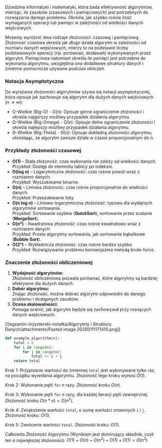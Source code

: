 Dziedzina informatyki i matematyki, która bada efektywność algorytmów, mierząc, ile zasobów (czasowych i pamięciowych) jest potrzebnych do rozwiązania danego problemu. Określa, jak szybko rośnie ilość wymaganych operacji lub pamięci w zależności od wielkości danych wejściowych.

Możemy wyróżnić dwa rodzaje złożoności: czasową i pamięciową. Złożoność czasowa określa jak długo działa algorytm w zależności od rozmiaru danych wejściowych, mierzy to na podstawie liczby podstawowych operacji (np. porównań, dodawań) wykonywanych przez algorytm. Pamięciowa natomiast określa ile pamięci jest potrzebne do wykonania algorytmu, uwzględnia ona dodatkowe struktury danych i zmienne pomocnicze używane podczas obliczeń.

### Notacja Asymptotyczna
Do wyrażenia złożoności algorytmów używa się notacji asymptotycznej, która opisuje jak zachowuje się algorytm dla dużych danych wejściowych ($n \to \infty$):
- O-Wielkie (Big-O) - O(n): Opisuje górne ograniczenie złożoności i określa najgorszy możliwy przypadek działania algorytmu.
-  Ω-Wielkie (Big-Omega) - Ω(n): Opisuje dolne ograniczenie złożoności i określa najlepszy możliwy przypadek działania algorytmu.
-  Θ-Wielkie (Big-Theta) - Θ(n): Opisuje dokładną złożoności algorytmu, określając, że algorytm zawsze działa w czasie proporcjonalnym do $n$.

### **Przykłady złożoności czasowej**
- **O(1)** – Stała złożoność: czas wykonania nie zależy od wielkości danych.  
    _Przykład:_ Dostęp do elementu tablicy po indeksie.
- **O(log n)** – Logarytmiczna złożoność: czas rośnie powoli wraz z rozmiarem danych.  
    _Przykład:_ Wyszukiwanie binarne.
- **O(n)** – Liniowa złożoność: czas rośnie proporcjonalnie do wielkości danych.  
    _Przykład:_ Przeszukiwanie listy.
- **O(n log n)** – Liniowo-logarytmiczna złożoność: typowa dla wydajnych algorytmów sortowania.  
    _Przykład:_ Sortowanie szybkie (**QuickSort**), sortowanie przez scalanie (**MergeSort**).
- **O(n²)** – Kwadratowa złożoność: czas rośnie kwadratowo wraz z rozmiarem danych.  
    _Przykład:_ Proste algorytmy sortowania, jak sortowanie bąbelkowe (**Bubble Sort**).
- **O(2ⁿ)** – Wykładnicza złożoność: czas rośnie bardzo szybko.  
    _Przykład:_ Rozwiązywanie problemu komiwojażera metodą brute-force.

### **Znaczenie złożoności obliczeniowej**
1. **Wydajność algorytmów:**  
    Złożoność obliczeniowa pozwala porównać, które algorytmy są bardziej efektywne dla dużych danych.
2. **Dobór algorytmu:**  
    Znając złożoność, można dobrać algorytm odpowiedni do danego problemu i dostępnych zasobów.
3. **Ocena skalowalności:**  
    Pomaga ocenić, jak algorytm będzie się zachowywał przy rosnących danych wejściowych.

![[egzamin-inzynierski-notatka/Algorytmy i Struktury Danych/attachments/Pasted image 20250111171410.png]]

```python
def example_algorithm(n):
    total = 0                      
    for i in range(n):             
        for j in range(n):         
            total += i + j         
    return total                   
```

Krok 1: Przypisanie wartości do zmiennej `total` jest wykonywane tylko raz, na początku wywołania algorytmu. Złożoność tego kroku wynosi $O(1)$.

Krok 2: Wykonanie pętli `for` $n$ razy. Złożoność kroku $O(n)$.

Krok 3: Wykonanie pętli `for` $n$ razy, dla każdej iteracji pętli zewnętrznej. Złożoność kroku $O(n*n) = O(n^2)$.

Krok 4: Zwiększenie wartości `total`, o sumę wartości zmiennych `i` i `j`. 
Złożoność kroku: $O(1)$.

Krok 5: Zwrócenie wartości `total`. Złożoność kroku: $O(1)$.

Całkowita Złożoność Algorytmu (Wynikiem jest dominujący składnik, czyli ten o największej złożoności): $O(1) + O(n) + O(n^2) + O(1) + O(1) = O(n^2)$
